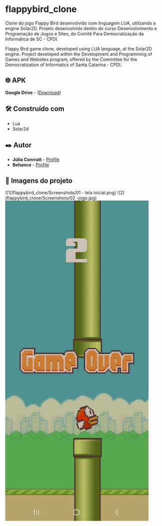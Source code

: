# flappybird_clone
Clone do jogo Flappy Bird desenvolvido com linguagem LUA, utilizando a engine Solar2D. Projeto desenvolvido dentro do curso Desenvolvimento e Programação de Jogos e Sites, do Comitê Para Democratização da Informática de SC - CPDI. 

Flappy Bird game clone, developed using LUA language, at the Solar2D engine. Project developed within the Development and Programming of Games and Websites program, offered by the Committee for the Democratization of Informatics of Santa Catarina - CPDI.

## 🌐 APK

**Google Drive** - ([Download](https://drive.google.com/file/d/1rYwAOzZW3yuexPtnwNKvrfJFRX15HTDk/view?usp=drive_link))

## 🛠️ Construído com

* Lua
* Solar2d

## ✒️ Autor

* **Júlia Conrratt** - [Profile](https://github.com/juliaconrratt)
* **Behance** - [Profile](https://www.behance.net/juliaconrratt)

## 📸 Imagens do projeto

![1](flappybird_clone/Screenshots/01 - tela inicial.png)
![2](flappybird_clone/Screenshots/02 -jogo.jpg)
![3](https://github.com/juliaconrratt/flappybird_clone/blob/e1f7b6b5bc7e0aeea0af2428493e4cfb2abf48b1/flappybird_clone/Screenshots/03%20-%20game%20over.jpg)
